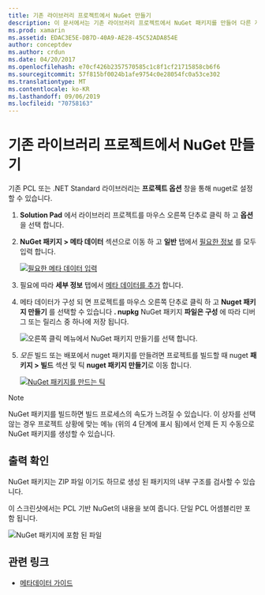 ```yaml
---
title: 기존 라이브러리 프로젝트에서 NuGet 만들기
description: 이 문서에서는 기존 라이브러리 프로젝트에서 NuGet 패키지를 만들어 다른 개발자와 코드를 공유할 수 있도록 하는 방법을 설명 합니다.
ms.prod: xamarin
ms.assetid: EDAC3E5E-DB7D-40A9-AE28-45C52ADA854E
author: conceptdev
ms.author: crdun
ms.date: 04/20/2017
ms.openlocfilehash: e70cf426b2357570585c1c8f1cf21715858cb6f6
ms.sourcegitcommit: 57f815bf0024b1afe9754c0e28054fc0a53ce302
ms.translationtype: MT
ms.contentlocale: ko-KR
ms.lasthandoff: 09/06/2019
ms.locfileid: "70758163"
---
```

# <a name="creating-a-nuget-from-existing-library-projects"></a>기존 라이브러리 프로젝트에서 NuGet 만들기

기존 PCL 또는 .NET Standard 라이브러리는 **프로젝트 옵션** 창을 통해 nuget로 설정할 수 있습니다.

1. **Solution Pad** 에서 라이브러리 프로젝트를 마우스 오른쪽 단추로 클릭 하 고 **옵션**을 선택 합니다.

2. **NuGet 패키지 > 메타 데이터** 섹션으로 이동 하 고 **일반** 탭에서 [필요한 정보](~/cross-platform/app-fundamentals/nuget-multiplatform-libraries/metadata.md) 를 모두 입력 합니다.

   [![](existing-library-images/existing-metadata-sml.png "필요한 메타 데이터 입력")](existing-library-images/existing-metadata.png#lightbox)

3. 필요에 따라 **세부 정보** 탭에서 [메타 데이터를 추가](~/cross-platform/app-fundamentals/nuget-multiplatform-libraries/metadata.md) 합니다.

4. 메타 데이터가 구성 되 면 프로젝트를 마우스 오른쪽 단추로 클릭 하 고 **Nuget 패키지 만들기** 를 선택할 수 있습니다 **. nupkg** NuGet 패키지 **파일은 구성** 에 따라 디버그 또는 릴리스 중 하나에 저장 됩니다.

   ![](existing-library-images/create-nuget-package.png "오른쪽 클릭 메뉴에서 NuGet 패키지 만들기를 선택 합니다.")

5. _모든_ 빌드 또는 배포에서 nuget 패키지를 만들려면 프로젝트를 빌드할 때 nuget **패키지 > 빌드** 섹션 및 틱 **nuget 패키지 만들기**로 이동 합니다.

    [![](existing-library-images/existing-tickbox-sml.png "NuGet 패키지를 만드는 틱")](existing-library-images/existing-tickbox.png#lightbox)

> [!NOTE]
> NuGet 패키지를 빌드하면 빌드 프로세스의 속도가 느려질 수 있습니다. 이 상자를 선택 않는 경우 프로젝트 상황에 맞는 메뉴 (위의 4 단계에 표시 됨)에서 언제 든 지 수동으로 NuGet 패키지를 생성할 수 있습니다.

## <a name="verifying-the-output"></a>출력 확인

NuGet 패키지는 ZIP 파일 이기도 하므로 생성 된 패키지의 내부 구조를 검사할 수 있습니다.

이 스크린샷에서는 PCL 기반 NuGet의 내용을 보여 줍니다. 단일 PCL 어셈블리만 포함 됩니다.

![](existing-library-images/nuget-output.png "NuGet 패키지에 포함 된 파일")

## <a name="related-links"></a>관련 링크

- [메타데이터 가이드](~/cross-platform/app-fundamentals/nuget-multiplatform-libraries/metadata.md)
